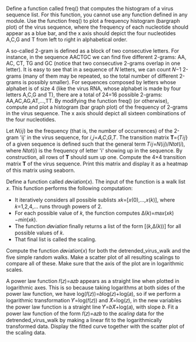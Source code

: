 
Define a function called freq() that computes the histogram of a virus sequence list. For this function, you cannot use any function defined in any module.
Use the function freq() to plot a frequency histogram (bargraph plot) of the virus sequence, where the frequency of each nucleotide should appear as a blue bar, and the x axis should depict the four nucleotides A,C,G and T from left to right in alphabetical order.

A so-called 2-gram is defined as a block of two consecutive letters. For instance, in the sequence AACTGC we can find five different 2-grams: AA, AC, CT, TG and GC (notice that two consecutive 2-grams overlap in one letter). It is easy to see that in a sequence of 𝑁 letters, we can count  𝑁−1 2-grams (many of them may be repeated, so the total number of different 2-grams is possibly smaller).
For sequences composed by letters whose alphabet is of size 4 (like the virus RNA, whose alphabet is made by four letters A,C,G and T), there are a total of  24=16 possible 2-grams: AA,AC,AG,AT,...,TT.
By modifying the function freq() (or otherwise), compute and plot a histogram (bar graph plot) of the frequency of 2-grams in the virus sequence.
The x axis should depict all sixteen combinations of the four nucleotides.

Let  𝑁(𝑖𝑗) be the frequency (that is, the number of occurrences) of the 2-gram 'ij' in the virus sequence, for  𝑖,𝑗=𝐴,𝐶,𝐺,𝑇. The transition matrix  𝐓={𝑇𝑖𝑗} of a given sequence is defined such that the general term  𝑇𝑖𝑗=𝑁(𝑖𝑗)/𝑁𝑡𝑜𝑡(𝑖), where  𝑁𝑡𝑜𝑡(𝑖) is the frequency of letter 'i' showing up in the sequence. By construction, all rows of  𝐓 should sum up one.
Compute the  4×4 transition matrix 𝐓 of the virus sequence. Print this matrix and display it as a heatmap of this matrix using seaborn.

Define a function called  𝑑𝑒𝑣𝑖𝑎𝑡𝑖𝑜𝑛(𝑥). The input of the function is a walk list  𝑥. This function performs the following computation:
- It iteratively considers all possible sublists 𝑥𝑘=[𝑥(0),...,𝑥(𝑘)], where  𝑘=1,2,4,… runs through powers of  2.
- For each possible value of 𝑘, the function computes  Δ(𝑘)=𝑚𝑎𝑥(𝑥𝑘)−𝑚𝑖𝑛(𝑥𝑘).
- The function 𝑑𝑒𝑣𝑖𝑎𝑡𝑖𝑜𝑛 finally returns a list of the form  [(𝑘,Δ(𝑘))] for all possible values of 𝑘.
- That final list is called the scaling.

Compute the function 𝑑𝑒𝑣𝑖𝑎𝑡𝑖𝑜𝑛(𝑥) for both the detrended_virus_walk and the five simple random walks. Make a scatter plot of all resulting scalings to compare all of these. Make sure that the axis of the plot are in logarithmic scales.

A power law function  𝑓(𝑧)=𝑎𝑧𝑏 appears as a straight line when plotted in logarithmic axes. This is so because taking logarithms at both sides of the power law function, we have  log(𝑓(𝑧))=𝑏log(𝑧)+log(𝑎), so if we perform a logarithmic transformation 𝑌̃=log(𝑓(𝑧)) and 𝑋̃=log(𝑧), in the new variables the power law function is a straight line 𝑌̃=𝑏𝑋̃+log(𝑎), with slope 𝑏.
Fit a power law function of the form 𝑓(𝑧)=𝑎𝑧𝑏 to the 𝑠𝑐𝑎𝑙𝑖𝑛𝑔 data for the detrended_virus_walk by making a linear fit to the logarithmically transformed data. Display the fitted curve together with the scatter plot of the scaling data.






